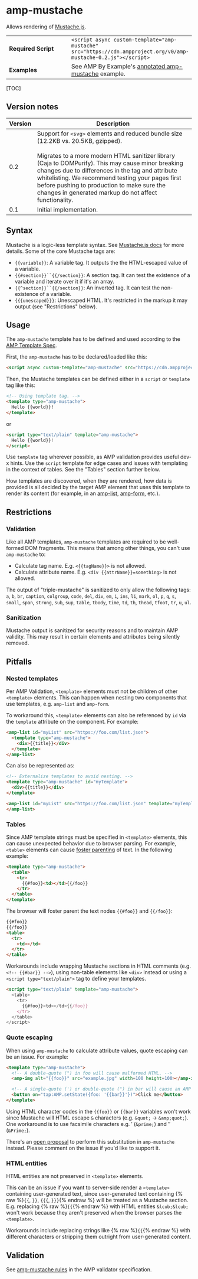 <!---
Copyright 2015 The AMP HTML Authors. All Rights Reserved.

Licensed under the Apache License, Version 2.0 (the "License");
you may not use this file except in compliance with the License.
You may obtain a copy of the License at

      http://www.apache.org/licenses/LICENSE-2.0

Unless required by applicable law or agreed to in writing, software
distributed under the License is distributed on an "AS-IS" BASIS,
WITHOUT WARRANTIES OR CONDITIONS OF ANY KIND, either express or implied.
See the License for the specific language governing permissions and
limitations under the License.
-->

# amp-mustache

Allows rendering of <a href="https://github.com/janl/mustache.js/">Mustache.js</a>.

<table>
  <tr>
    <td width="40%"><strong>Required Script</strong></td>
    <td>
      <div>
        <code>&lt;script async custom-template="amp-mustache" src="https://cdn.ampproject.org/v0/amp-mustache-0.2.js">&lt;/script></code>
      </div>
    </td>
  </tr>
  <tr>
    <td width="40%"><strong>Examples</strong></td>
    <td>See AMP By Example's <a href="https://ampbyexample.com/components/amp-mustache/">annotated amp-mustache</a> example.</td>
  </tr>
</table>

[TOC]

## Version notes

| Version | Description |
| ------- | ----- |
| 0.2 | Support for `<svg>` elements and reduced bundle size (12.2KB vs. 20.5KB, gzipped).<br><br>Migrates to a more modern HTML sanitizer library (Caja to DOMPurify). This may cause minor breaking changes due to differences in the tag and attribute whitelisting. We recommend testing your pages first before pushing to production to make sure the changes in generated markup do not affect functionality. |
| 0.1 | Initial implementation. |

## Syntax

Mustache is a logic-less template syntax. See [Mustache.js docs](https://github.com/janl/mustache.js/) for more details. Some of the core Mustache tags are:

- `{{variable}}`: A variable tag. It outputs the the HTML-escaped value of a variable.
- `{{#section}}``{{/section}}`: A section tag. It can test the existence of a variable and iterate over it if it's an array.
- `{{^section}}``{{/section}}`: An inverted tag. It can test the non-existence of a variable.
- `{{{unescaped}}}`: Unescaped HTML. It's restricted in the markup it may output (see "Restrictions" below).

## Usage

The `amp-mustache` template has to be defined and used according to the
[AMP Template Spec](../../spec/amp-html-templates.md).

First, the `amp-mustache` has to be declared/loaded like this:

```html
<script async custom-template="amp-mustache" src="https://cdn.ampproject.org/v0/amp-mustache-0.2.js"></script>
```

Then, the Mustache templates can be defined either in a `script` or `template` tag like this:


```html
<!-- Using template tag. -->
<template type="amp-mustache">
  Hello {{world}}!
</template>
```
or

<!-- Using script tag. -->
```html
<script type="text/plain" template="amp-mustache">
  Hello {{world}}!
</script>
```

Use `template` tag wherever possible, as AMP validation provides useful dev-x hints. Use the `script` template for edge cases and issues with templating in the context of tables. See the "Tables" section further below.

How templates are discovered, when they are rendered, how data is provided is all decided by the target AMP element that uses this template to render its content (for example, in an [amp-list](../amp-list/amp-list.md), [amp-form](../amp-form/amp-form.md), etc.).

## Restrictions

### Validation

Like all AMP templates, `amp-mustache` templates are required to be well-formed DOM fragments. This means
that among other things, you can't use `amp-mustache` to:

- Calculate tag name. E.g. `<{{tagName}}>` is not allowed.
- Calculate attribute name. E.g. `<div {{attrName}}=something>` is not allowed.

The output of "triple-mustache" is sanitized to only allow the following tags: `a`, `b`, `br`, `caption`, `colgroup`, `code`, `del`, `div`, `em`, `i`, `ins`, `li`, `mark`, `ol`, `p`, `q`, `s`, `small`, `span`, `strong`, `sub`, `sup`, `table`, `tbody`, `time`, `td`, `th`, `thead`, `tfoot`, `tr`, `u`, `ul`.

### Sanitization

Mustache output is sanitized for security reasons and to maintain AMP validity. This may result in certain elements and attributes being silently removed.

## Pitfalls

### Nested templates

Per AMP Validation, `<template>` elements must not be children of other `<template>` elements. This can happen when nesting two components that use templates, e.g. `amp-list` and `amp-form`.

To workaround this, `<template>` elements can also be referenced by `id` via the `template` attribute on the component. For example:

```html
<amp-list id="myList" src="https://foo.com/list.json">
  <template type="amp-mustache">
    <div>{{title}}</div>
  </template>
</amp-list>
```

Can also be represented as:

```html
<!-- Externalize templates to avoid nesting. -->
<template type="amp-mustache" id="myTemplate">
  <div>{{title}}</div>
</template>

<amp-list id="myList" src="https://foo.com/list.json" template="myTemplate">
</amp-list>
```

### Tables

Since AMP template strings must be specified in `<template>` elements, this can cause unexpected behavior due to browser parsing. For example, `<table>` elements can cause [foster parenting](https://www.w3.org/TR/html5/syntax.html#unexpected-markup-in-tables) of text. In the following example:

```html
<template type="amp-mustache">
  <table>
    <tr>
      {{#foo}}<td></td>{{/foo}}
    </tr>
  </table>
</template>
```

The browser will foster parent the text nodes `{{#foo}}` and `{{/foo}}`:

```html
{{#foo}}
{{/foo}}
<table>
  <tr>
    <td></td>
  </tr>
</table>
```

Workarounds include wrapping Mustache sections in HTML comments (e.g. `<!-- {{#bar}} -->`), using non-table elements like `<div>` instead or using a `<script type="text/plain">` tag to define your templates.

```html
<script type="text/plain" template="amp-mustache">
  <table>
    <tr>
      {{#foo}}<td></td>{{/foo}}
    </tr>
  </table>
</script>
```

### Quote escaping

When using `amp-mustache` to calculate attribute values, quote escaping can be an issue. For example:

```html
<template type="amp-mustache">
  <!-- A double-quote (") in foo will cause malformed HTML. -->
  <amp-img alt="{{foo}}" src="example.jpg" width=100 height=100></amp-img>

  <!-- A single-quote (') or double-quote (") in bar will cause an AMP runtime parse error. -->
  <button on="tap:AMP.setState({foo: '{{bar}}'})">Click me</button>
</template>
```

Using HTML character codes in the `{{foo}}` or `{{bar}}` variables won't work since Mustache will HTML escape `&` characters (e.g. `&quot;` -> `&amp;quot;`). One workaround is to use facsimile characters e.g. &prime; (`&prime;`) and &Prime; (`&Prime;`).

There's an [open proposal](https://github.com/ampproject/amphtml/issues/8395) to perform this substitution in `amp-mustache` instead. Please comment on the issue if you'd like to support it.

### HTML entities

HTML entities are not preserved in `<template>` elements.

This can be an issue if you want to server-side render a `<template>` containing user-generated text, since user-generated text containing {% raw %}`{{`, `}}`, `{{{`, `}}}`{% endraw %} will be treated as a Mustache section. E.g. replacing {% raw %}`{{`{% endraw %} with HTML entities `&lcub;&lcub;` won't work because they aren't preserved when the browser parses the `<template>`.

Workarounds include replacing strings like {% raw %}`{{`{% endraw %} with different characters or stripping them outright from user-generated content.

## Validation

See [amp-mustache rules](https://github.com/ampproject/amphtml/blob/master/extensions/amp-mustache/validator-amp-mustache.protoascii) in the AMP validator specification.
